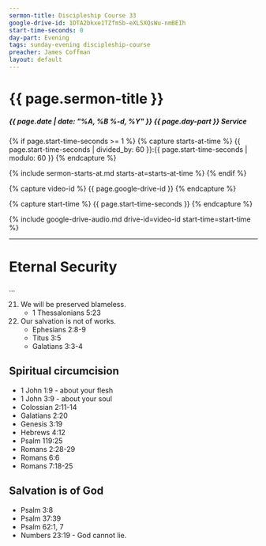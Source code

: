 ```yaml
---
sermon-title: Discipleship Course 33
google-drive-id: 1DTA2bkxe1TZfmSb-eXLSXQsWu-nmBEIh
start-time-seconds: 0
day-part: Evening
tags: sunday-evening discipleship-course
preacher: James Coffman
layout: default
---
```


# {{ page.sermon-title }}

##### {{ page.date | date: "%A, %B %-d, %Y" }} {{ page.day-part }} Service

{% if page.start-time-seconds >= 1 %}
{% capture starts-at-time %}
{{ page.start-time-seconds | divided_by: 60 }}:{{ page.start-time-seconds | modulo: 60 }}
{% endcapture %}

{% include sermon-starts-at.md starts-at=starts-at-time %}
{% endif %}

{% capture video-id %}
{{ page.google-drive-id }}
{% endcapture %}

{% capture start-time %}
{{ page.start-time-seconds }}
{% endcapture %}

{% include google-drive-audio.md drive-id=video-id start-time=start-time %}

***

# Eternal Security

...

21. We will be preserved blameless.
    - 1 Thessalonians 5:23
22. Our salvation is not of works.
    - Ephesians 2:8-9
    - Titus 3:5
    - Galatians 3:3-4


## Spiritual circumcision

- 1 John 1:9 - about your flesh
- 1 John 3:9 - about your soul
- Colossian 2:11-14
- Galatians 2:20
- Genesis 3:19
- Hebrews 4:12
- Psalm 119:25
- Romans 2:28-29
- Romans 6:6
- Romans 7:18-25


## Salvation is of God

- Psalm 3:8
- Psalm 37:39
- Psalm 62:1, 7
- Numbers 23:19 - God cannot lie.